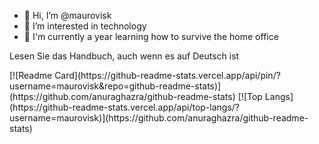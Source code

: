 
- 👋 Hi, I’m @maurovisk
- 👀 I’m interested in technology
- 🌱 I'm currently a year learning how to survive the home office

Lesen Sie das Handbuch, auch wenn es auf Deutsch ist
<div>
[![Readme Card](https://github-readme-stats.vercel.app/api/pin/?username=maurovisk&repo=github-readme-stats)](https://github.com/anuraghazra/github-readme-stats)
[![Top Langs](https://github-readme-stats.vercel.app/api/top-langs/?username=maurovisk)](https://github.com/anuraghazra/github-readme-stats)
</div>


